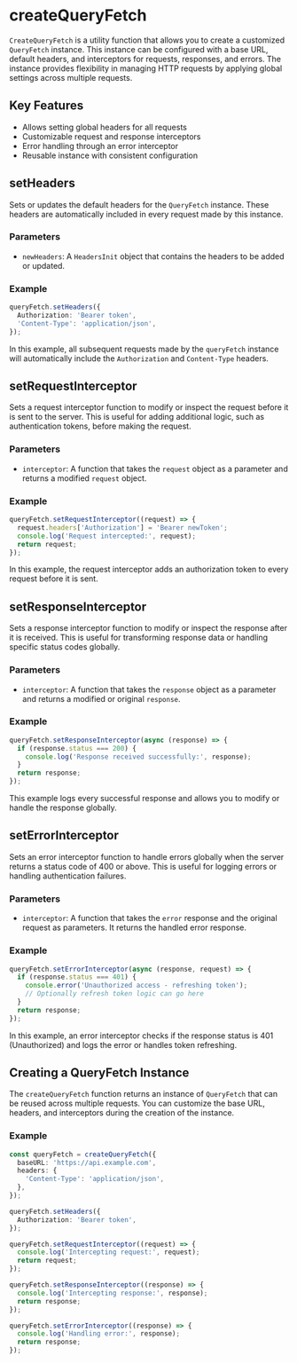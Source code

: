 # createQueryFetch

`CreateQueryFetch` is a utility function that allows you to create a customized `QueryFetch` instance. This instance can be configured with a base URL, default headers, and interceptors for requests, responses, and errors. The instance provides flexibility in managing HTTP requests by applying global settings across multiple requests.

## Key Features

- Allows setting global headers for all requests
- Customizable request and response interceptors
- Error handling through an error interceptor
- Reusable instance with consistent configuration

## setHeaders

Sets or updates the default headers for the `QueryFetch` instance. These headers are automatically included in every request made by this instance.

### Parameters

- `newHeaders`: A `HeadersInit` object that contains the headers to be added or updated.

### Example

```ts
queryFetch.setHeaders({
  Authorization: 'Bearer token',
  'Content-Type': 'application/json',
});
```

In this example, all subsequent requests made by the `queryFetch` instance will automatically include the `Authorization` and `Content-Type` headers.

## setRequestInterceptor

Sets a request interceptor function to modify or inspect the request before it is sent to the server. This is useful for adding additional logic, such as authentication tokens, before making the request.

### Parameters

- `interceptor`: A function that takes the `request` object as a parameter and returns a modified `request` object.

### Example

```ts
queryFetch.setRequestInterceptor((request) => {
  request.headers['Authorization'] = 'Bearer newToken';
  console.log('Request intercepted:', request);
  return request;
});
```

In this example, the request interceptor adds an authorization token to every request before it is sent.

## setResponseInterceptor

Sets a response interceptor function to modify or inspect the response after it is received. This is useful for transforming response data or handling specific status codes globally.

### Parameters

- `interceptor`: A function that takes the `response` object as a parameter and returns a modified or original `response`.

### Example

```ts
queryFetch.setResponseInterceptor(async (response) => {
  if (response.status === 200) {
    console.log('Response received successfully:', response);
  }
  return response;
});
```

This example logs every successful response and allows you to modify or handle the response globally.

## setErrorInterceptor

Sets an error interceptor function to handle errors globally when the server returns a status code of 400 or above. This is useful for logging errors or handling authentication failures.

### Parameters

- `interceptor`: A function that takes the `error` response and the original request as parameters. It returns the handled error response.

### Example

```ts
queryFetch.setErrorInterceptor(async (response, request) => {
  if (response.status === 401) {
    console.error('Unauthorized access - refreshing token');
    // Optionally refresh token logic can go here
  }
  return response;
});
```

In this example, an error interceptor checks if the response status is 401 (Unauthorized) and logs the error or handles token refreshing.

## Creating a QueryFetch Instance

The `createQueryFetch` function returns an instance of `QueryFetch` that can be reused across multiple requests. You can customize the base URL, headers, and interceptors during the creation of the instance.

### Example

```ts
const queryFetch = createQueryFetch({
  baseURL: 'https://api.example.com',
  headers: {
    'Content-Type': 'application/json',
  },
});

queryFetch.setHeaders({
  Authorization: 'Bearer token',
});

queryFetch.setRequestInterceptor((request) => {
  console.log('Intercepting request:', request);
  return request;
});

queryFetch.setResponseInterceptor((response) => {
  console.log('Intercepting response:', response);
  return response;
});

queryFetch.setErrorInterceptor((response) => {
  console.log('Handling error:', response);
  return response;
});
```
